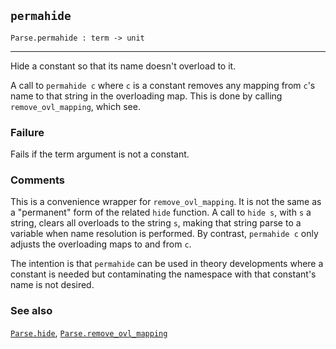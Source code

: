 ## `permahide`

``` hol4
Parse.permahide : term -> unit
```

------------------------------------------------------------------------

Hide a constant so that its name doesn't overload to it.

A call to `permahide c` where `c` is a constant removes any mapping from
`c`'s name to that string in the overloading map. This is done by
calling `remove_ovl_mapping`, which see.

### Failure

Fails if the term argument is not a constant.

### Comments

This is a convenience wrapper for `remove_ovl_mapping`. It is not the
same as a "permanent" form of the related `hide` function. A call to
`hide s`, with `s` a string, clears all overloads to the string `s`,
making that string parse to a variable when name resolution is
performed. By contrast, `permahide c` only adjusts the overloading maps
to and from `c`.

The intention is that `permahide` can be used in theory developments
where a constant is needed but contaminating the namespace with that
constant's name is not desired.

### See also

[`Parse.hide`](#Parse.hide),
[`Parse.remove_ovl_mapping`](#Parse.remove_ovl_mapping)
